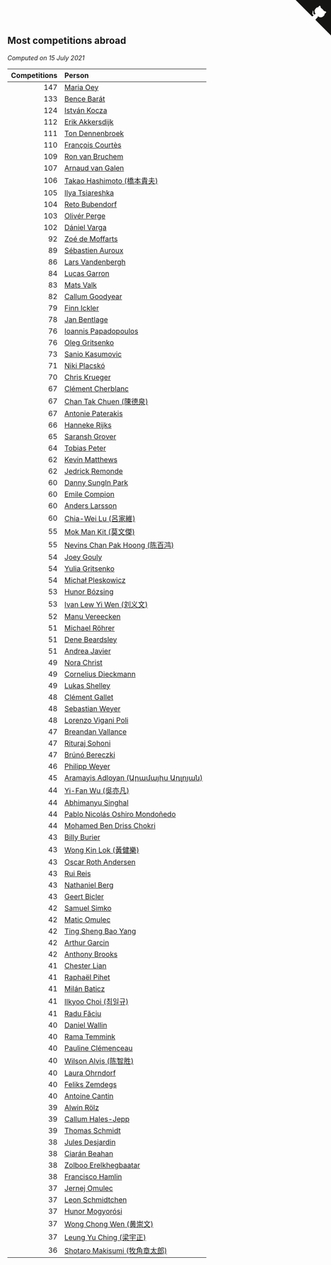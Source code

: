 ## Most competitions abroad

*Computed on 15 July 2021*

| Competitions | Person |
| ---: | :--- |
| 147 | [Maria Oey](https://www.worldcubeassociation.org/persons/2007OEYM01) |
| 133 | [Bence Barát](https://www.worldcubeassociation.org/persons/2008BARA01) |
| 124 | [István Kocza](https://www.worldcubeassociation.org/persons/2005KOCZ01) |
| 112 | [Erik Akkersdijk](https://www.worldcubeassociation.org/persons/2005AKKE01) |
| 111 | [Ton Dennenbroek](https://www.worldcubeassociation.org/persons/2003DENN01) |
| 110 | [François Courtès](https://www.worldcubeassociation.org/persons/2008COUR01) |
| 109 | [Ron van Bruchem](https://www.worldcubeassociation.org/persons/2003BRUC01) |
| 107 | [Arnaud van Galen](https://www.worldcubeassociation.org/persons/2006GALE01) |
| 106 | [Takao Hashimoto (橋本貴夫)](https://www.worldcubeassociation.org/persons/2007HASH01) |
| 105 | [Ilya Tsiareshka](https://www.worldcubeassociation.org/persons/2012TERE01) |
| 104 | [Reto Bubendorf](https://www.worldcubeassociation.org/persons/2012BUBE01) |
| 103 | [Olivér Perge](https://www.worldcubeassociation.org/persons/2007PERG01) |
| 102 | [Dániel Varga](https://www.worldcubeassociation.org/persons/2008VARG01) |
| 92 | [Zoé de Moffarts](https://www.worldcubeassociation.org/persons/2010MOFF02) |
| 89 | [Sébastien Auroux](https://www.worldcubeassociation.org/persons/2008AURO01) |
| 86 | [Lars Vandenbergh](https://www.worldcubeassociation.org/persons/2003VAND01) |
| 84 | [Lucas Garron](https://www.worldcubeassociation.org/persons/2006GARR01) |
| 83 | [Mats Valk](https://www.worldcubeassociation.org/persons/2007VALK01) |
| 82 | [Callum Goodyear](https://www.worldcubeassociation.org/persons/2012GOOD02) |
| 79 | [Finn Ickler](https://www.worldcubeassociation.org/persons/2012ICKL01) |
| 78 | [Jan Bentlage](https://www.worldcubeassociation.org/persons/2010BENT01) |
| 76 | [Ioannis Papadopoulos](https://www.worldcubeassociation.org/persons/2013PAPA01) |
| 76 | [Oleg Gritsenko](https://www.worldcubeassociation.org/persons/2011GRIT01) |
| 73 | [Sanio Kasumovic](https://www.worldcubeassociation.org/persons/2009KASU01) |
| 71 | [Niki Placskó](https://www.worldcubeassociation.org/persons/2008PLAC01) |
| 70 | [Chris Krueger](https://www.worldcubeassociation.org/persons/2006KRUE01) |
| 67 | [Clément Cherblanc](https://www.worldcubeassociation.org/persons/2014CHER05) |
| 67 | [Chan Tak Chuen (陳德泉)](https://www.worldcubeassociation.org/persons/2007CHUE01) |
| 67 | [Antonie Paterakis](https://www.worldcubeassociation.org/persons/2012PATE01) |
| 66 | [Hanneke Rijks](https://www.worldcubeassociation.org/persons/2008RIJK01) |
| 65 | [Saransh Grover](https://www.worldcubeassociation.org/persons/2014GROV01) |
| 64 | [Tobias Peter](https://www.worldcubeassociation.org/persons/2014PETE03) |
| 62 | [Kevin Matthews](https://www.worldcubeassociation.org/persons/2010MATT02) |
| 62 | [Jedrick Remonde](https://www.worldcubeassociation.org/persons/2008REMO01) |
| 60 | [Danny SungIn Park](https://www.worldcubeassociation.org/persons/2015PARK13) |
| 60 | [Emile Compion](https://www.worldcubeassociation.org/persons/2007COMP01) |
| 60 | [Anders Larsson](https://www.worldcubeassociation.org/persons/2003LARS01) |
| 60 | [Chia-Wei Lu (呂家維)](https://www.worldcubeassociation.org/persons/2007LUCH01) |
| 55 | [Mok Man Kit (莫文傑)](https://www.worldcubeassociation.org/persons/2009KITM01) |
| 55 | [Nevins Chan Pak Hoong (陈百鸿)](https://www.worldcubeassociation.org/persons/2010CHAN20) |
| 54 | [Joey Gouly](https://www.worldcubeassociation.org/persons/2007GOUL01) |
| 54 | [Yulia Gritsenko](https://www.worldcubeassociation.org/persons/2012SIDO01) |
| 54 | [Michał Pleskowicz](https://www.worldcubeassociation.org/persons/2009PLES01) |
| 53 | [Hunor Bózsing](https://www.worldcubeassociation.org/persons/2009BOZS01) |
| 53 | [Ivan Lew Yi Wen (刘义文)](https://www.worldcubeassociation.org/persons/2012WENI01) |
| 52 | [Manu Vereecken](https://www.worldcubeassociation.org/persons/2010VERE01) |
| 51 | [Michael Röhrer](https://www.worldcubeassociation.org/persons/2009ROHR01) |
| 51 | [Dene Beardsley](https://www.worldcubeassociation.org/persons/2009BEAR01) |
| 51 | [Andrea Javier](https://www.worldcubeassociation.org/persons/2010JAVI01) |
| 49 | [Nora Christ](https://www.worldcubeassociation.org/persons/2009CHRI03) |
| 49 | [Cornelius Dieckmann](https://www.worldcubeassociation.org/persons/2009DIEC01) |
| 49 | [Lukas Shelley](https://www.worldcubeassociation.org/persons/2016SHEL03) |
| 48 | [Clément Gallet](https://www.worldcubeassociation.org/persons/2004GALL02) |
| 48 | [Sebastian Weyer](https://www.worldcubeassociation.org/persons/2010WEYE02) |
| 48 | [Lorenzo Vigani Poli](https://www.worldcubeassociation.org/persons/2007POLI01) |
| 47 | [Breandan Vallance](https://www.worldcubeassociation.org/persons/2007VALL01) |
| 47 | [Rituraj Sohoni](https://www.worldcubeassociation.org/persons/2012SOHO01) |
| 47 | [Brúnó Bereczki](https://www.worldcubeassociation.org/persons/2008BERE01) |
| 46 | [Philipp Weyer](https://www.worldcubeassociation.org/persons/2010WEYE01) |
| 45 | [Aramayis Adloyan (Արամայիս Ադլոյան)](https://www.worldcubeassociation.org/persons/2012ADLO01) |
| 44 | [Yi-Fan Wu (吳亦凡)](https://www.worldcubeassociation.org/persons/2010WUIF01) |
| 44 | [Abhimanyu Singhal](https://www.worldcubeassociation.org/persons/2013SING12) |
| 44 | [Pablo Nicolás Oshiro Mondoñedo](https://www.worldcubeassociation.org/persons/2010MOND01) |
| 44 | [Mohamed Ben Driss Chokri](https://www.worldcubeassociation.org/persons/2015CHOK01) |
| 43 | [Billy Burier](https://www.worldcubeassociation.org/persons/2014BURI01) |
| 43 | [Wong Kin Lok (黃健樂)](https://www.worldcubeassociation.org/persons/2014LOKW01) |
| 43 | [Oscar Roth Andersen](https://www.worldcubeassociation.org/persons/2008ANDE02) |
| 43 | [Rui Reis](https://www.worldcubeassociation.org/persons/2015REIS02) |
| 43 | [Nathaniel Berg](https://www.worldcubeassociation.org/persons/2012BERG04) |
| 43 | [Geert Bicler](https://www.worldcubeassociation.org/persons/2010BICL01) |
| 42 | [Samuel Simko](https://www.worldcubeassociation.org/persons/2016SIMK01) |
| 42 | [Matic Omulec](https://www.worldcubeassociation.org/persons/2010OMUL02) |
| 42 | [Ting Sheng Bao Yang](https://www.worldcubeassociation.org/persons/2008BAOY01) |
| 42 | [Arthur Garcin](https://www.worldcubeassociation.org/persons/2014GARC27) |
| 42 | [Anthony Brooks](https://www.worldcubeassociation.org/persons/2008SEAR01) |
| 41 | [Chester Lian](https://www.worldcubeassociation.org/persons/2009LIAN03) |
| 41 | [Raphaël Pihet](https://www.worldcubeassociation.org/persons/2011PIHE01) |
| 41 | [Milán Baticz](https://www.worldcubeassociation.org/persons/2005BATI01) |
| 41 | [Ilkyoo Choi (최일규)](https://www.worldcubeassociation.org/persons/2008CHOI04) |
| 41 | [Radu Făciu](https://www.worldcubeassociation.org/persons/2009FACI01) |
| 40 | [Daniel Wallin](https://www.worldcubeassociation.org/persons/2013WALL03) |
| 40 | [Rama Temmink](https://www.worldcubeassociation.org/persons/2006TEMM01) |
| 40 | [Pauline Clémenceau](https://www.worldcubeassociation.org/persons/2015CLEM03) |
| 40 | [Wilson Alvis (陈智胜)](https://www.worldcubeassociation.org/persons/2011ALVI01) |
| 40 | [Laura Ohrndorf](https://www.worldcubeassociation.org/persons/2009OHRN01) |
| 40 | [Feliks Zemdegs](https://www.worldcubeassociation.org/persons/2009ZEMD01) |
| 40 | [Antoine Cantin](https://www.worldcubeassociation.org/persons/2010CANT02) |
| 39 | [Alwin Rölz](https://www.worldcubeassociation.org/persons/2016ROLZ01) |
| 39 | [Callum Hales-Jepp](https://www.worldcubeassociation.org/persons/2012HALE01) |
| 39 | [Thomas Schmidt](https://www.worldcubeassociation.org/persons/2013SCHM02) |
| 38 | [Jules Desjardin](https://www.worldcubeassociation.org/persons/2010DESJ01) |
| 38 | [Ciarán Beahan](https://www.worldcubeassociation.org/persons/2012BEAH01) |
| 38 | [Zolboo Erelkhegbaatar](https://www.worldcubeassociation.org/persons/2013EREL01) |
| 38 | [Francisco Hamlin](https://www.worldcubeassociation.org/persons/2012HAML01) |
| 37 | [Jernej Omulec](https://www.worldcubeassociation.org/persons/2010OMUL01) |
| 37 | [Leon Schmidtchen](https://www.worldcubeassociation.org/persons/2010SCHM01) |
| 37 | [Hunor Mogyorósi](https://www.worldcubeassociation.org/persons/2015MOGY01) |
| 37 | [Wong Chong Wen (黄崇文)](https://www.worldcubeassociation.org/persons/2014WENW01) |
| 37 | [Leung Yu Ching (梁宇正)](https://www.worldcubeassociation.org/persons/2008CHIN01) |
| 36 | [Shotaro Makisumi (牧角章太郎)](https://www.worldcubeassociation.org/persons/2003MAKI01) |


<a href="https://github.com/jonatanklosko/wca_statistics" class="github-corner" aria-label="View source on Github"><svg width="80" height="80" viewBox="0 0 250 250" style="fill:#151513; color:#fff; position: absolute; top: 0; border: 0; right: 0;" aria-hidden="true"><path d="M0,0 L115,115 L130,115 L142,142 L250,250 L250,0 Z"></path><path d="M128.3,109.0 C113.8,99.7 119.0,89.6 119.0,89.6 C122.0,82.7 120.5,78.6 120.5,78.6 C119.2,72.0 123.4,76.3 123.4,76.3 C127.3,80.9 125.5,87.3 125.5,87.3 C122.9,97.6 130.6,101.9 134.4,103.2" fill="currentColor" style="transform-origin: 130px 106px;" class="octo-arm"></path><path d="M115.0,115.0 C114.9,115.1 118.7,116.5 119.8,115.4 L133.7,101.6 C136.9,99.2 139.9,98.4 142.2,98.6 C133.8,88.0 127.5,74.4 143.8,58.0 C148.5,53.4 154.0,51.2 159.7,51.0 C160.3,49.4 163.2,43.6 171.4,40.1 C171.4,40.1 176.1,42.5 178.8,56.2 C183.1,58.6 187.2,61.8 190.9,65.4 C194.5,69.0 197.7,73.2 200.1,77.6 C213.8,80.2 216.3,84.9 216.3,84.9 C212.7,93.1 206.9,96.0 205.4,96.6 C205.1,102.4 203.0,107.8 198.3,112.5 C181.9,128.9 168.3,122.5 157.7,114.1 C157.9,116.9 156.7,120.9 152.7,124.9 L141.0,136.5 C139.8,137.7 141.6,141.9 141.8,141.8 Z" fill="currentColor" class="octo-body"></path></svg></a><style>.github-corner:hover .octo-arm{animation:octocat-wave 560ms ease-in-out}@keyframes octocat-wave{0%,100%{transform:rotate(0)}20%,60%{transform:rotate(-25deg)}40%,80%{transform:rotate(10deg)}}@media (max-width:500px){.github-corner:hover .octo-arm{animation:none}.github-corner .octo-arm{animation:octocat-wave 560ms ease-in-out}}</style>
